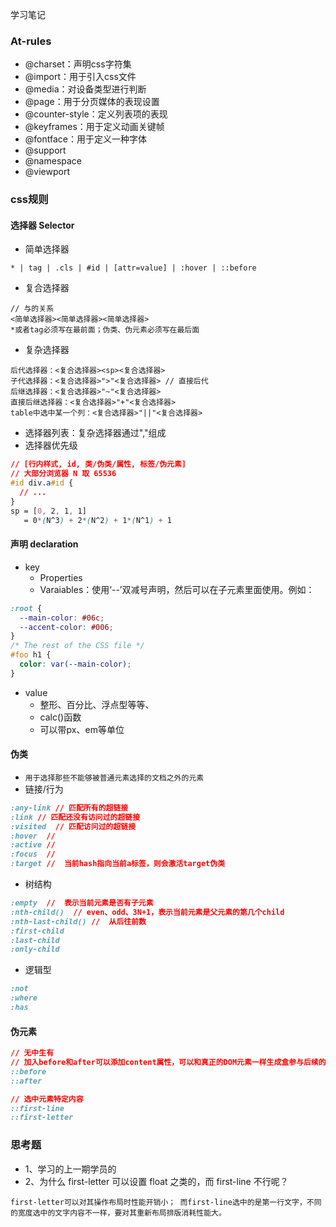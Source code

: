 学习笔记
### At-rules
- @charset：声明css字符集
- @import：用于引入css文件
- @media：对设备类型进行判断
- @page：用于分页媒体的表现设置
- @counter-style：定义列表项的表现
- @keyframes：用于定义动画关键帧
- @fontface：用于定义一种字体
- @support
- @namespace
- @viewport

### css规则
#### 选择器 Selector 
- 简单选择器
```
* | tag | .cls | #id | [attr=value] | :hover | ::before
```
- 复合选择器
```
// 与的关系
<简单选择器><简单选择器><简单选择器>
*或者tag必须写在最前面；伪类、伪元素必须写在最后面
```
- 复杂选择器
```
后代选择器：<复合选择器><sp><复合选择器>
子代选择器：<复合选择器>">"<复合选择器> // 直接后代
后继选择器：<复合选择器>"~"<复合选择器>
直接后继选择器：<复合选择器>"+"<复合选择器>
table中选中某一个列：<复合选择器>"||"<复合选择器>
```
- 选择器列表：复杂选择器通过","组成
- 选择器优先级
```css
// [行内样式, id, 类/伪类/属性, 标签/伪元素]
// 大部分浏览器 N 取 65536
#id div.a#id {
  // ...
}
sp = [0, 2, 1, 1]
   = 0*(N^3) + 2*(N^2) + 1*(N^1) + 1
```
#### 声明 declaration
- key
   -  Properties 
   -  Varaiables：使用‘--’双减号声明，然后可以在子元素里面使用。例如：
```css
:root {
  --main-color: #06c;
  --accent-color: #006;
}
/* The rest of the CSS file */
#foo h1 {
  color: var(--main-color);
}
```
- value
    - 整形、百分比、浮点型等等、
    - calc()函数
    - 可以带px、em等单位
#### 伪类
- ```用于选择那些不能够被普通元素选择的文档之外的元素```
- 链接/行为
```css
:any-link // 匹配所有的超链接
:link // 匹配还没有访问过的超链接
:visited  // 匹配访问过的超链接
:hover  // 
:active // 
:focus  //
:target //  当前hash指向当前a标签，则会激活target伪类
```
- 树结构
```css
:empty  //  表示当前元素是否有子元素
:nth-child()  // even、odd、3N+1，表示当前元素是父元素的第几个child
:nth-last-child() //  从后往前数
:first-child
:last-child
:only-child
```
- 逻辑型
```css
:not
:where
:has
```
#### 伪元素
```css
// 无中生有
// 加入before和after可以添加content属性，可以和真正的DOM元素一样生成盒参与后续的排版和渲染
::before
::after

// 选中元素特定内容
::first-line
::first-letter
```

### 思考题
- 1、学习的上一期学员的
- 2、为什么 first-letter 可以设置 float 之类的，而 first-line 不行呢？
```
first-letter可以对其操作布局时性能开销小； 而first-line选中的是第一行文字，不同的宽度选中的文字内容不一样，要对其重新布局排版消耗性能大。
```